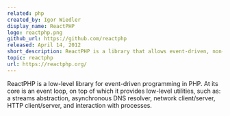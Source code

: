 ```yaml
---
related: php
created_by: Igor Wiedler
display_name: ReactPHP
logo: reactphp.png
github_url: https://github.com/reactphp
released: April 14, 2012
short_description: ReactPHP is a library that allows event-driven, non-blocking I/O with PHP.
topic: reactphp
url: https://reactphp.org/
---
```

ReactPHP is a low-level library for event-driven programming in PHP. At its core is an event loop, on top of which it provides low-level utilities, such as: a streams abstraction, asynchronous DNS resolver, network client/server, HTTP client/server, and interaction with processes.
